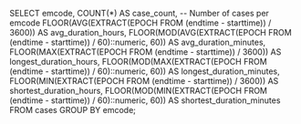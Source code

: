 SELECT 
    emcode,
    COUNT(*) AS case_count,  -- Number of cases per emcode
    FLOOR(AVG(EXTRACT(EPOCH FROM (endtime - starttime)) / 3600)) AS avg_duration_hours,
    FLOOR(MOD(AVG(EXTRACT(EPOCH FROM (endtime - starttime)) / 60)::numeric, 60)) AS avg_duration_minutes,
    FLOOR(MAX(EXTRACT(EPOCH FROM (endtime - starttime)) / 3600)) AS longest_duration_hours,
    FLOOR(MOD(MAX(EXTRACT(EPOCH FROM (endtime - starttime)) / 60)::numeric, 60)) AS longest_duration_minutes,
    FLOOR(MIN(EXTRACT(EPOCH FROM (endtime - starttime)) / 3600)) AS shortest_duration_hours,
    FLOOR(MOD(MIN(EXTRACT(EPOCH FROM (endtime - starttime)) / 60)::numeric, 60)) AS shortest_duration_minutes
FROM 
    cases
GROUP BY 
    emcode;